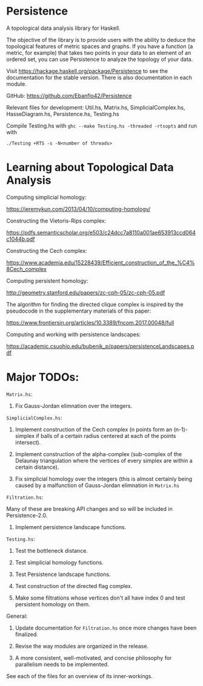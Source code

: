 # Persistence
A topological data analysis library for Haskell.

The objective of the library is to provide users with the ability to deduce the topological features of metric spaces and graphs. If you have a function (a metric, for example) that takes two points in your data to an element of an ordered set, you can use Persistence to analyze the topology of your data.

Visit https://hackage.haskell.org/package/Persistence to see the documentation for the stable version. There is also documentation in each module.

GitHub: https://github.com/Ebanflo42/Persistence

Relevant files for development: Util.hs, Matrix.hs, SimplicialComplex.hs, HasseDiagram.hs, Persistence.hs, Testing.hs

Compile Testing.hs with `ghc --make Testing.hs -threaded -rtsopts` and run with

    ./Testing +RTS -s -N<number of threads>

# Learning about Topological Data Analysis

Computing simplicial homology:

https://jeremykun.com/2013/04/10/computing-homology/

Constructing the Vietoris-Rips complex:

https://pdfs.semanticscholar.org/e503/c24dcc7a8110a001ae653913ccd064c1044b.pdf

Constructing the Cech complex:

https://www.academia.edu/15228439/Efficient_construction_of_the_%C4%8Cech_complex

Computing persistent homology:

http://geometry.stanford.edu/papers/zc-cph-05/zc-cph-05.pdf

The algorithm for finding the directed clique complex is inspired by the pseudocode in the supplementary materials of this paper:

https://www.frontiersin.org/articles/10.3389/fncom.2017.00048/full

Computing and working with persistence landscapes:

https://academic.csuohio.edu/bubenik_p/papers/persistenceLandscapes.pdf

# Major TODOs:

`Matrix.hs`:

1) Fix Gauss-Jordan elimnation over the integers.

`SimplicialComplex.hs`:

1) Implement construction of the Cech complex (n points form an (n-1)-simplex if balls of a certain radius centered at each of the points intersect).

2) Implement construction of the alpha-complex (sub-complex of the Delaunay triangulation where the vertices of every simplex are within a certain distance).

3) Fix simplicial homology over the integers (this is almost certainly being caused by a malfunction of Gauss-Jordan elimnation in `Matrix.hs`

`Filtration.hs`:

Many of these are breaking API changes and so will be included in Persistence-2.0.

1) Implement persistence landscape functions.

`Testing.hs`:

1) Test the bottleneck distance.

2) Test simplicial homology functions.

3) Test Persistence landscape functions.

4) Test construction of the directed flag complex.

5) Make some filtrations whose vertices don't all have index 0 and test persistent homology on them.

General:

1) Update documentation for `Filtration.hs` once more changes have been finalized.

1) Revise the way modules are organized in the release.

2) A more consistent, well-motivated, and concise philosophy for parallelism needs to be implemented.

See each of the files for an overview of its inner-workings.
